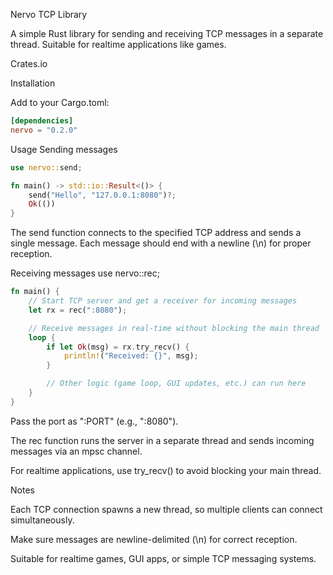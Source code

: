Nervo TCP Library

A simple Rust library for sending and receiving TCP messages in a separate thread. Suitable for realtime applications like games.

Crates.io

Installation

Add to your Cargo.toml:
```toml
[dependencies]
nervo = "0.2.0"
```
Usage
Sending messages
```Rust
use nervo::send;

fn main() -> std::io::Result<()> {
    send("Hello", "127.0.0.1:8080")?;
    Ok(())
}
```

The send function connects to the specified TCP address and sends a single message. Each message should end with a newline (\n) for proper reception.

Receiving messages
use nervo::rec;
```Rust
fn main() {
    // Start TCP server and get a receiver for incoming messages
    let rx = rec(":8080");

    // Receive messages in real-time without blocking the main thread
    loop {
        if let Ok(msg) = rx.try_recv() {
            println!("Received: {}", msg);
        }

        // Other logic (game loop, GUI updates, etc.) can run here
    }
}
```

Pass the port as ":PORT" (e.g., ":8080").

The rec function runs the server in a separate thread and sends incoming messages via an mpsc channel.

For realtime applications, use try_recv() to avoid blocking your main thread.

Notes

Each TCP connection spawns a new thread, so multiple clients can connect simultaneously.

Make sure messages are newline-delimited (\n) for correct reception.

Suitable for realtime games, GUI apps, or simple TCP messaging systems.
